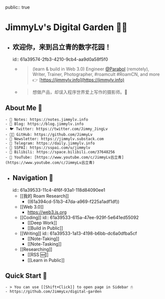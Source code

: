 public:: true

# JimmyLv's Digital Garden 🧑‍🌾
- ## 欢迎你，来到吕立青的数字花园！
  id:: 61a39574-2fb3-4210-9cb4-aa9d0a58f5f0
	- > (learn & build in Web 3.0) Engineer [@Parabol](https://www.parabol.co) (remotely), Writer, Trainer, Photographer, #roamcult #RoamCN, and more 👉 [https://jimmylv.info](https://jimmylv.info)
	- > 想做产品，却误入程序世界爱上写作的摄影师。📸
## About Me 🐣
	- 📒 Notes: https://notes.jimmylv.info
	- 📝 Blog: https://blog.jimmylv.info
	- 🐦 Twitter: https://twitter.com/Jimmy_JingLv
	- 👨‍💻 GitHub: https://github.com/JimmyLv
	- 📧 Newsletter: https://jimmylv.substack.com
	- 📲 Telegram: https://daily.jimmylv.info
	- 🎨 SSPAI: https://sspai.com/u/jimmylv
	- 🎥 Bilibili: https://space.bilibili.com/37648256
	- 🎥 YouTube: [https://www.youtube.com/c/JimmyLv吕立青](https://www.youtube.com/c/JimmyLv吕立青)
- ## Navigation 🧭
  id:: 61a39533-11c4-4f6f-93a1-118d84090ee1
	- [[我的 Roam Research]]
		- ((61a394cd-51b3-47da-a969-f225a1adf1df))
	- [[Web 3.0]]
		- https://web3.js.org
	- [[Coding]]
	  id:: 61a39533-615a-47ee-929f-5e641ed55092
		- [[Deep Work]]
		- [[Build in Public]]
	- [[Writing]]
	  id:: 61a39533-1a13-4198-b6bb-dc6a0dfba5cf
		- [[Note-Taking]]
		- [[Note-Tasking]]
	- [[Researching]]
		- [[RSS 🆕]]
		- [[Learn in Public]]
## Quick Start 🥳
	- > You can use [[Shift+Click]] to open page in Sidebar 🖱
	- https://github.com/JimmyLv/digital-garden